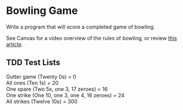 Bowling Game
=================
Write a program that will score a completed game of bowling.

See Canvas for a video overview of the rules of bowling, or review [this article](https://www.bowl.com/Source/Source_Home/Keeping_Score/).
## TDD Test Lists

Gutter game (Twenty 0s) = 0  
All ones (Ten 1s) = 20  
One spare (Two 5s, one 3, 17 zeroes) = 16  
One strike (One 10, one 3, one 4, 16 zeroes) = 24  
All strikes (Twelve 10s) = 300
